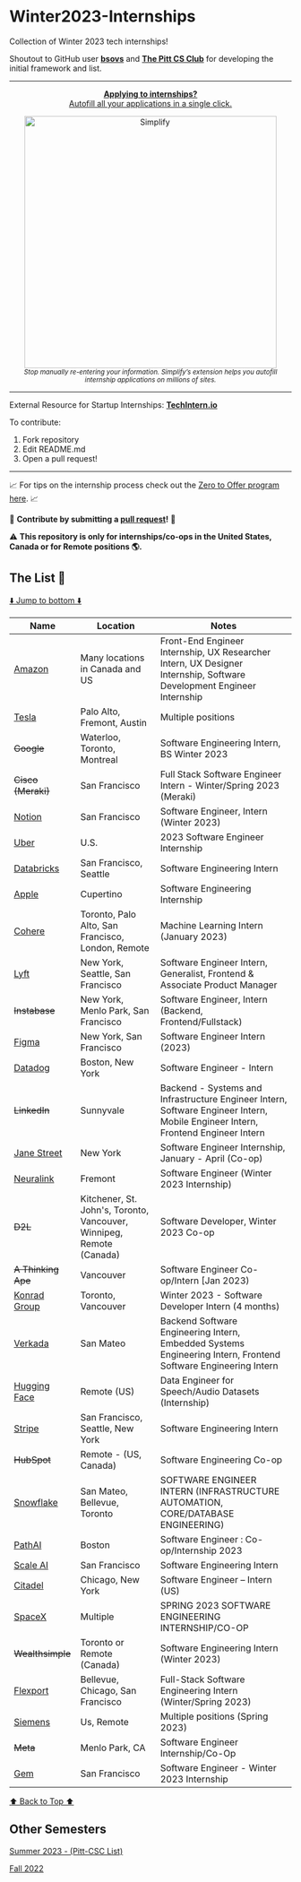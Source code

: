 # Winter2023-Internships
Collection of Winter 2023 tech internships!

Shoutout to GitHub user **[bsovs](https://github.com/bsovs)** and **[The Pitt CS Club](https://github.com/pittcsc)** for developing the initial framework and list.

---

<div align="center">
	<p>
		<a href="https://simplify.jobs/?invite=2d8fe25021b&utm_source=referral">
			<b>Applying to internships?</b>
			<br>
			Autofill all your applications in a single click.
			<br>
			<div>
				<img src="https://res.cloudinary.com/dpeo4xcnc/image/upload/v1636594918/simplify_pittcsc.png" width="450"  alt="Simplify">
			</div>
		</a>
		<sub><i>Stop manually re-entering your information. Simplify’s extension helps you autofill internship applications on millions of sites.</i></sub>
	</p>
</div>

---

External Resource for Startup Internships: **[TechIntern.io](https://www.techintern.io/student/signup?utm_source=BrandonSovran&group=BrandonSovran)**

To contribute:

 1. Fork repository
 2. Edit README.md
 3. Open a pull request!

---

📈 For tips on the internship process check out the [Zero to Offer program here](https://www.pittcs.wiki/zero-to-offer).  📈

🤗 **Contribute by submitting a [pull request](https://github.com/susam/gitpr#create-pull-request)!**  🤗

:warning: **This repository is only for internships/co-ops in the United States, Canada or for Remote positions :earth_americas:.**

## The List 👔

[⬇️ Jump to bottom ⬇️](#other-semesters)

| Name  |  Location | Notes |
|---|---|-------------|
| [Amazon](https://www.amazon.jobs/en/teams/internships-for-students?offset=0&result_limit=10&sort=relevant&category%5B%5D=software-development&country%5B%5D=USA&country%5B%5D=CAN&distanceType=Mi&radius=24km&latitude=&longitude=&loc_group_id=&loc_query=&base_query=&city=&country=&region=&county=&query_options=&) | Many locations in Canada and US | Front-End Engineer Internship, UX Researcher Intern, UX Designer Internship, Software Development Engineer Internship
| [Tesla](https://www.tesla.com/en_CA/careers/search/?country=US&query=software%20Internship%20spring) | Palo Alto, Fremont, Austin | Multiple positions |
| ~~Google~~ | Waterloo, Toronto, Montreal | Software Engineering Intern, BS Winter 2023
| ~~Cisco (Meraki)~~ | San Francisco | Full Stack Software Engineer Intern - Winter/Spring 2023 (Meraki)
| [Notion](https://boards.greenhouse.io/notion/jobs/5252467003) | San Francisco | Software Engineer, Intern (Winter 2023)
| [Uber](https://university-uber.icims.com/jobs/116847/job) | U.S.| 2023 Software Engineer Internship |
| [Databricks](https://www.databricks.com/company/careers/open-positions/job?gh_jid=6289910002) | San Francisco, Seattle | Software Engineering Intern |
| [Apple](https://jobs.apple.com/en-us/details/200389054/software-engineering-internship?team=STDNT) | Cupertino | Software Engineering Internship
| [Cohere](https://jobs.lever.co/cohere/2252200f-104f-4d95-840d-c1d9cbcfda9b) | Toronto, Palo Alto, San Francisco, London, Remote | Machine Learning Intern (January 2023)
| [Lyft](https://www.lyft.com/careers/early-talent) | New York, Seattle, San Francisco | Software Engineer Intern, Generalist, Frontend & Associate Product Manager
| ~~Instabase~~ | New York, Menlo Park, San Francisco | Software Engineer, Intern (Backend, Frontend/Fullstack)
| [Figma](https://boards.greenhouse.io/figma/jobs/4595340004) | New York, San Francisco | Software Engineer Intern (2023)
| [Datadog](https://app.ripplematch.com/job/datadog/692468c7/) | Boston, New York | Software Engineer - Intern
| ~~LinkedIn~~ | Sunnyvale | Backend - Systems and Infrastructure Engineer Intern, Software Engineer Intern, Mobile Engineer Intern, Frontend Engineer Intern
| [Jane Street](https://www.janestreet.com/join-jane-street/position/6280534002/) | New York | Software Engineer Internship, January - April (Co-op)
| [Neuralink](https://boards.greenhouse.io/neuralink/jobs/5255513003) | Fremont | Software Engineer (Winter 2023 Internship)
| ~~D2L~~ | Kitchener, St. John's, Toronto, Vancouver, Winnipeg, Remote (Canada) | Software Developer, Winter 2023 Co-op
| ~~A Thinking Ape~~ | Vancouver | Software Engineer Co-op/Intern [Jan 2023)
| [Konrad Group](https://www.konrad.com/careers/internships) | Toronto, Vancouver | Winter 2023 - Software Developer Intern (4 months)
| [Verkada](https://www.verkada.com/careers/#open-positions) | San Mateo | Backend Software Engineering Intern, Embedded Systems Engineering Intern, Frontend Software Engineering Intern
| [Hugging Face](https://apply.workable.com/huggingface/j/82D6C5689D/) | Remote (US) | Data Engineer for Speech/Audio Datasets (Internship)
| [Stripe](https://stripe.com/jobs/search?query=Software+Engineering+Intern) | San Francisco, Seattle, New York | Software Engineering Intern
| ~~HubSpot~~ | Remote - (US, Canada) | Software Engineering Co-op
| [Snowflake](https://careers.snowflake.com/us/en/search-results?rk=l-university-recruiting&sortBy=Most%20relevant) | San Mateo, Bellevue, Toronto | SOFTWARE ENGINEER INTERN (INFRASTRUCTURE AUTOMATION, CORE/DATABASE ENGINEERING)
| [PathAI](https://www.pathai.com/join-our-team/careers/?gh_jid=6327790002) | Boston | Software Engineer : Co-op/Internship 2023
| [Scale AI](https://boards.greenhouse.io/scaleai/jobs/4037917005) | San Francisco | Software Engineering Intern
| [Citadel](https://www.citadel.com/careers/details/software-engineer-intern-us/) | Chicago, New York | Software Engineer – Intern (US)
| [SpaceX](https://boards.greenhouse.io/spacex/jobs/6366051002?gh_jid=6366051002) | Multiple | SPRING 2023 SOFTWARE ENGINEERING INTERNSHIP/CO-OP
| ~~Wealthsimple~~ | Toronto or Remote (Canada) | Software Engineering Intern (Winter 2023)
| [Flexport](https://boards.greenhouse.io/flexport/jobs/4527140/) | Bellevue, Chicago, San Francisco | Full-Stack Software Engineering Intern (Winter/Spring 2023)
| [Siemens](https://jobs.siemens.com/disw/jobs?page=1&experienceLevels=Recent%20College%20Graduate%7CStudent%20(Not%20Yet%20Graduated)) | Us, Remote | Multiple positions (Spring 2023)
| ~~Meta~~ | Menlo Park, CA | Software Engineer Internship/Co-Op |
| [Gem](https://www.gem.com/company/careers?gh_jid=6337917002#jobboard) | San Francisco | Software Engineer - Winter 2023 Internship

[⬆️ Back to Top ⬆️](#the-list-)

## Other Semesters

[Summer 2023 - (Pitt-CSC List)](https://github.com/pittcsc/Summer2023-Internships)

[Fall 2022](https://github.com/bsovs/Fall2022-Internships)
